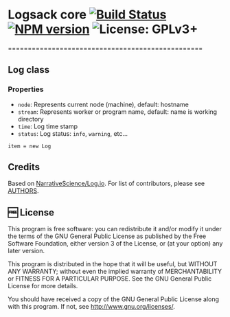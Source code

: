 # Logsack core [![Build Status](https://travis-ci.org/muchweb/logsack-core.svg)](https://travis-ci.org/muchweb/logsack-core) [![NPM version](https://badge.fury.io/js/logsack-core.svg)](http://badge.fury.io/js/logsack-core) ![License: GPLv3+](http://img.shields.io/badge/license-GPLv3%2B-brightgreen.svg)
=================================================

## Log class

### Properties

 - `node`: Represents current node (machine), default: hostname
 - `stream`: Represents worker or program name, default: name is working directory
 - `time`: Log time stamp
 - `status`: Log status: `info`, `warning`, etc…

```
item = new Log
```

## Credits

Based on [NarrativeScience/Log.io](https://github.com/NarrativeScience/Log.io). For list of contributors, please see [AUTHORS](AUTHORS).

## :free: License

This program is free software: you can redistribute it and/or modify
it under the terms of the GNU General Public License as published by
the Free Software Foundation, either version 3 of the License, or
(at your option) any later version.

This program is distributed in the hope that it will be useful,
but WITHOUT ANY WARRANTY; without even the implied warranty of
MERCHANTABILITY or FITNESS FOR A PARTICULAR PURPOSE.  See the
GNU General Public License for more details.

You should have received a copy of the GNU General Public License
along with this program.  If not, see <http://www.gnu.org/licenses/>.